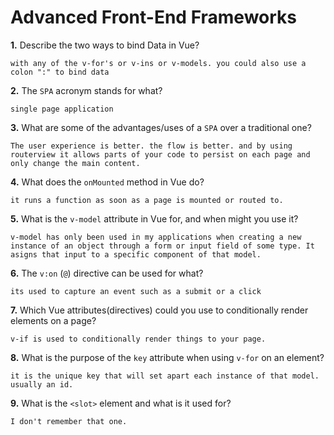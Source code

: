 # Advanced Front-End Frameworks


**1.** Describe the two ways to bind Data in Vue?
<!-- enter you answer in the space below -->
```
with any of the v-for's or v-ins or v-models. you could also use a colon ":" to bind data
```

**2.** The `SPA` acronym stands for what?
<!-- enter you answer in the space below -->
```
single page application
```
**3.** What are some of the advantages/uses of a `SPA` over a traditional one?
<!-- enter you answer in the space below -->
```
The user experience is better. the flow is better. and by using routerview it allows parts of your code to persist on each page and only change the main content.
```
**4.** What does the `onMounted` method in Vue do?
<!-- enter you answer in the space below -->
```
it runs a function as soon as a page is mounted or routed to.
```
**5.** What is the `v-model` attribute in Vue for, and when might you use it?
<!-- enter you answer in the space below -->
```
v-model has only been used in my applications when creating a new instance of an object through a form or input field of some type. It asigns that input to a specific component of that model.
```
**6.** The `v:on` (`@`) directive can be used for what?
<!-- enter you answer in the space below -->
```
its used to capture an event such as a submit or a click
```
**7.** Which Vue attributes(directives) could you use to conditionally render elements on a page?
<!-- enter you answer in the space below -->
```
v-if is used to conditionally render things to your page.
```
**8.** What is the purpose of the `key` attribute when using `v-for` on an element?
<!-- enter you answer in the space below -->
```
it is the unique key that will set apart each instance of that model. usually an id.
```
**9.** What is the `<slot>` element and what is it used for?
<!-- enter you answer in the space below -->
```
I don't remember that one.
```